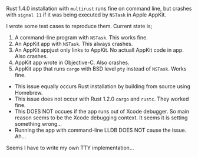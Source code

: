 
Rust 1.4.0 installation with `multirust` runs fine on command line,
but crashes with `signal 11` if it was being executed by `NSTask` in Apple AppKit.

I wrote some test cases to reproduce them.
Current state is;

1. A command-line program with `NSTask`. This works fine.
2. An AppKit app with `NSTask`. This always crashes.
3. An AppKit appjust only links to AppKit. No actuall AppKit code in app.
   Also crashes.
4. AppKit app wrote in Objective-C. Also crashes.
5. AppKit app that runs `cargo` with BSD level `pty` instead of `NSTask`. Works fine.


- This issue equally occurs Rust installation by building from 
  source using Homebrew.
- This issue does not occur with Rust 1.2.0 `cargo` and `rustc`. They worked fine.
- This DOES NOT occues if the app runs out of Xcode debugger. 
  So main reason seems to be the Xcode debugging context. It seems it 
  is setting something wrong...
- Running the app with command-line LLDB DOES NOT cause the issue. Ah...

Seems I have to write my own TTY implementation...
